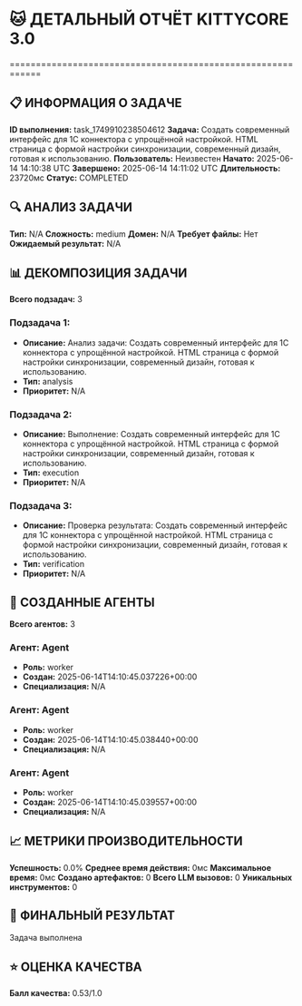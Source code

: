 # 🐱 ДЕТАЛЬНЫЙ ОТЧЁТ KITTYCORE 3.0
============================================================

## 📋 ИНФОРМАЦИЯ О ЗАДАЧЕ
**ID выполнения:** task_1749910238504612
**Задача:** Создать современный интерфейс для 1C коннектора с упрощённой настройкой. HTML страница с формой настройки синхронизации, современный дизайн, готовая к использованию.
**Пользователь:** Неизвестен
**Начато:** 2025-06-14 14:10:38 UTC
**Завершено:** 2025-06-14 14:11:02 UTC
**Длительность:** 23720мс
**Статус:** COMPLETED

## 🔍 АНАЛИЗ ЗАДАЧИ
**Тип:** N/A
**Сложность:** medium
**Домен:** N/A
**Требует файлы:** Нет
**Ожидаемый результат:** N/A

## 📊 ДЕКОМПОЗИЦИЯ ЗАДАЧИ
**Всего подзадач:** 3

### Подзадача 1:
- **Описание:** Анализ задачи: Создать современный интерфейс для 1C коннектора с упрощённой настройкой. HTML страница с формой настройки синхронизации, современный дизайн, готовая к использованию.
- **Тип:** analysis
- **Приоритет:** N/A

### Подзадача 2:
- **Описание:** Выполнение: Создать современный интерфейс для 1C коннектора с упрощённой настройкой. HTML страница с формой настройки синхронизации, современный дизайн, готовая к использованию.
- **Тип:** execution
- **Приоритет:** N/A

### Подзадача 3:
- **Описание:** Проверка результата: Создать современный интерфейс для 1C коннектора с упрощённой настройкой. HTML страница с формой настройки синхронизации, современный дизайн, готовая к использованию.
- **Тип:** verification
- **Приоритет:** N/A

## 🤖 СОЗДАННЫЕ АГЕНТЫ
**Всего агентов:** 3

### Агент: Agent
- **Роль:** worker
- **Создан:** 2025-06-14T14:10:45.037226+00:00
- **Специализация:** N/A

### Агент: Agent
- **Роль:** worker
- **Создан:** 2025-06-14T14:10:45.038440+00:00
- **Специализация:** N/A

### Агент: Agent
- **Роль:** worker
- **Создан:** 2025-06-14T14:10:45.039557+00:00
- **Специализация:** N/A

## 📈 МЕТРИКИ ПРОИЗВОДИТЕЛЬНОСТИ
**Успешность:** 0.0%
**Среднее время действия:** 0мс
**Максимальное время:** 0мс
**Создано артефактов:** 0
**Всего LLM вызовов:** 0
**Уникальных инструментов:** 0

## 🎯 ФИНАЛЬНЫЙ РЕЗУЛЬТАТ
Задача выполнена

## ⭐ ОЦЕНКА КАЧЕСТВА
**Балл качества:** 0.53/1.0
